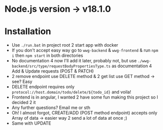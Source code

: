 # Node.js version -> v18.1.0

# Installation
 - Use `./run.bat` in project root 2 start app with docker
 - If you don't accept easy way go to `wwg-backend` & `wwg-frontend` & run `npm i` then `npm start` in both directories
 - No documentation 4 now I'll add it later, probably not, but use `./wwg-backend/src/type/requestBodyPropertiesType.ts` as documentation 4 Add & Update requests (POST & PATCH)
 - 2 remove endpoint use DELETE method & 2 get list use GET method -> see? Easy
 - DELETE endpoint requires only `protocol://host.domain/todo/delete/${todo_id}` and voila!
 - Frontend is in angular, I wanted 2 have some fun making this project so I decided 2 it
 - Any further questions? Email me or sth
 - Oh! I almost forgot, CREATE/ADD (POST method endpoint) accepts only Array of data -> easier way 2 send a lot of data at once ;)
 - Same with UPDATE